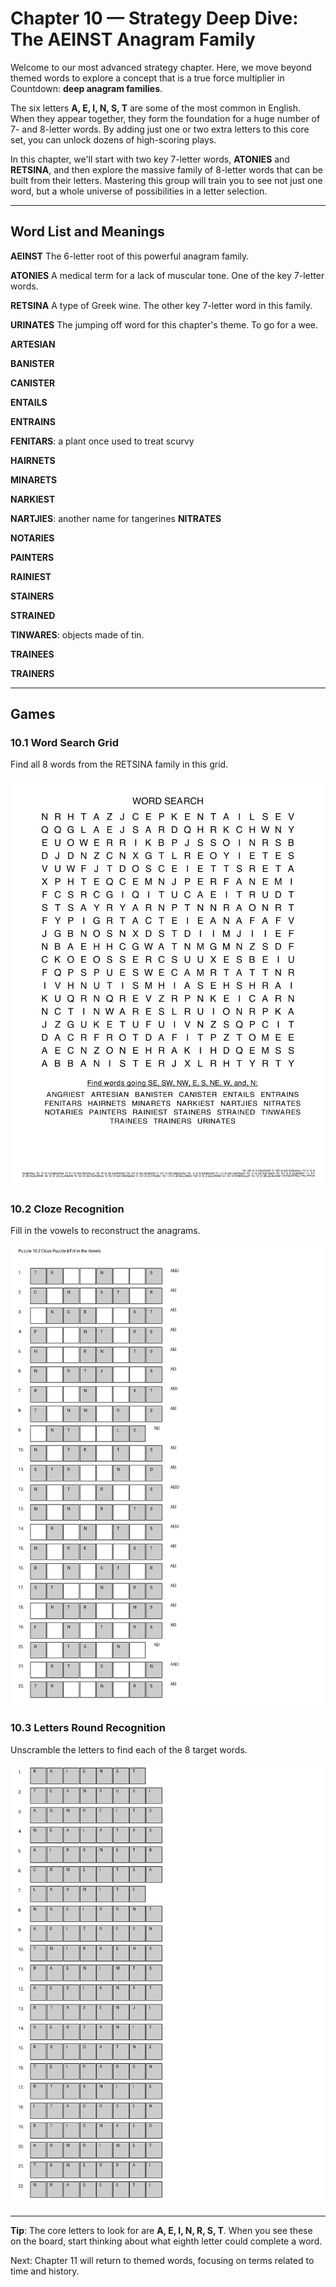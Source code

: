 # Chapter 10 — Strategy Deep Dive: The AEINST Anagram Family

Welcome to our most advanced strategy chapter. Here, we move beyond themed words to explore a concept that is a true force multiplier in Countdown: **deep anagram families**.

The six letters **A, E, I, N, S, T** are some of the most common in English. When they appear together, they form the foundation for a huge number of 7- and 8-letter words. By adding just one or two extra letters to this core set, you can unlock dozens of high-scoring plays.

In this chapter, we'll start with two key 7-letter words, **ATONIES** and **RETSINA**, and then explore the massive family of 8-letter words that can be built from their letters. Mastering this group will train you to see not just one word, but a whole universe of possibilities in a letter selection.

---

## Word List and Meanings

**AEINST**
The 6-letter root of this powerful anagram family.

**ATONIES**
A medical term for a lack of muscular tone. One of the key 7-letter words.

**RETSINA**
A type of Greek wine. The other key 7-letter word in this family.

**URINATES**
The jumping off word for this chapter's theme. To go for a wee.

**ARTESIAN**

**BANISTER**

**CANISTER**

**ENTAILS**

**ENTRAINS**

**FENITARS**: a plant once used to treat scurvy

**HAIRNETS**

**MINARETS**

**NARKIEST**

**NARTJIES**: another name for tangerines
**NITRATES**

**NOTARIES**

**PAINTERS**

**RAINIEST**

**STAINERS**

**STRAINED**

**TINWARES**: objects made of tin.

**TRAINEES**

**TRAINERS**



---

## Games

### 10.1 Word Search Grid

Find all 8 words from the RETSINA family in this grid.

![Word Search](../images/ch10/ch10_wordsearch.png)

### 10.2 Cloze Recognition

Fill in the vowels to reconstruct the anagrams.

![Cloze Puzzle](../images/ch10/ch10_cloze.png)

### 10.3 Letters Round Recognition

Unscramble the letters to find each of the 8 target words.

![Letters Round Puzzle](../images/ch10/ch10_letters_round.png)

---

**Tip**: The core letters to look for are **A, E, I, N, R, S, T**. When you see these on the board, start thinking about what eighth letter could complete a word.

Next: Chapter 11 will return to themed words, focusing on terms related to time and history. 